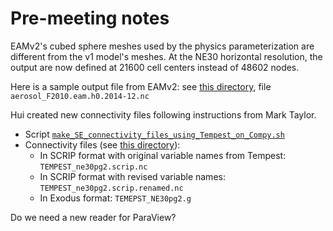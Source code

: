 



# Pre-meeting notes

EAMv2's cubed sphere meshes used by the physics parameterization are different from the v1 model's meshes. 
At the NE30 horizontal resolution, the output are now defined at 21600 cell centers instead of
48602 nodes.

Here is a sample output file from EAMv2: 
see [this directory](https://compy-dtn.pnl.gov/wanh895/ParaView_EAM/cubed_sphere/EAMv2/), 
file `aerosol_F2010.eam.h0.2014-12.nc`

Hui created new connectivity files following instructions from Mark Taylor.

- Script [`make_SE_connectivity_files_using_Tempest_on_Compy.sh`](https://github.com/PAESCAL-SciDAC5/task-notes-visualization/blob/main/e3sm-how-to/make_SE_connectivity_files_using_Tempest_on_Compy.sh)
- Connectivity files (see [this directory](https://compy-dtn.pnl.gov/wanh895/ParaView_EAM/cubed_sphere/EAMv2/)):
  - In SCRIP format with original variable names from Tempest: `TEMPEST_ne30pg2.scrip.nc`
  - In SCRIP format with revised variable names: `TEMPEST_ne30pg2.scrip.renamed.nc`
  - In Exodus format: `TEMEPST_NE30pg2.g`

Do we need a new reader for ParaView?

